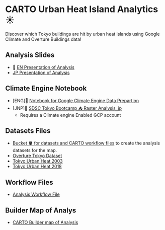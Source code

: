 # CARTO Urban Heat Island Analytics ☀️

Discover which Tokyo buildings are hit by urban heat islands using Google Climate and Overture Buildings data!


## Analysis Slides
- 🎤 [EN Presentation of Analysis](https://docs.google.com/presentation/d/1E77pTmappFmleYcxSpn7tDqc3YwEi0lVm2XL8n-H73g/edit?usp=sharing)
- [JP Presentation of Analysis](https://docs.google.com/presentation/d/1qFDhW9GEZJ7woEmeOGu_KDV9Q8HzEm3a/editusp=sharing)

## Climate Engine Notebook
- [ENG]📘 [Notebook for Google Climate Engine Data Prepartion](https://colab.research.google.com/drive/14w3PthyiGdiCd9c2UdYZITYFYcqwzH_D?usp=sharing)
- [JNP]📘 [SDSC Tokyo Bootcamp ⛺️  Raster Analysis_jp](https://colab.research.google.com/drive/14w3PthyiGdiCd9c2UdYZITYFYcqwzH_D?usp=sharing)
    - Requires a Climate engine Enabled GCP account

## Datasets Files
- [Bucket 🪣 for datasets and CARTO workflow files](https://storage.googleapis.com/carto-tokyo-bootcamp/) to create the analysis datasets for the map.
- [Overture Tokyo Dataset](https://storage.googleapis.com/carto-tokyo-bootcamp/datasets/tokyo_overture_buildings.csv)
- [Tokyo Urban Heat 2003](https://storage.googleapis.com/carto-tokyo-bootcamp/datasets/urban_heat_2003_cog.tif)
- [Tokyo Urban Heat 2018](https://storage.googleapis.com/carto-tokyo-bootcamp/datasets/urban_heat_2003_cog.tif)

## Workflow Files
- [Analysis Workflow File](https://storage.googleapis.com/carto-tokyo-bootcamp/workflows/CARTO-Workflow-UHI-Analysis-us.sql)


## Builder Map of Analys
- [CARTO Builder map of Analysis](https://clausa.app.carto.com/map/a27558a7-355c-4f73-b460-99c1d941d2c9)